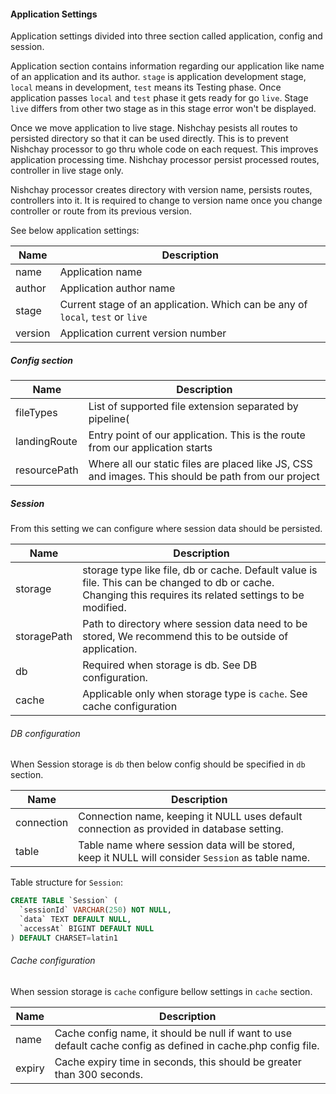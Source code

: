 #### Application Settings

Application settings divided into three section called application, config and session.

Application section contains information regarding our application like name of an application and its author. `stage` is application development stage, `local` means in development, `test` means its Testing phase. Once application passes `local` and `test` phase it gets ready for go `live`.  Stage `live` differs from other two stage as in this stage error won't be displayed.

Once we move application to live stage. Nishchay pesists all routes to persisted directory so that it can be used directly. This is to prevent Nishchay processor to go thru whole code on each request. This improves application processing time. Nishchay processor persist processed routes, controller in live stage only.

Nishchay processor creates directory with version name, persists routes, controllers into it. It is required to change to version name once you change controller or route from its previous version.

See below application settings:

| Name|Description |
| -----|-----|
| name | Application name |
| author | Application author name |
| stage |Current stage of an application. Which can be any of `local`, `test` or `live` |
| version | Application current version number |


##### Config section

| Name|Description |
| -----|-----|
| fileTypes| List of supported file extension separated by pipeline(|). If we remove php from this list, our application won't support php files too. So please do not remove php from this list.|
| landingRoute | Entry point of our application. This is the route from our application starts |
| resourcePath | Where all our static files are placed like JS, CSS and images. This should be path from our project |

##### Session

From this setting we can configure where session data should be persisted.

| Name|Description |
| -----|-----|
| storage| storage type like file, db or cache. Default value is file. This can be changed to db or cache. Changing this requires its related settings to be modified.|
| storagePath | Path to directory where session data need to be stored, We recommend this to be outside of application. |
| db | Required when storage is db. See DB configuration. |
| cache | Applicable only when storage type is `cache`. See cache configuration |


###### DB configuration

When Session storage is `db` then below config should be specified in `db` section.

| Name | Description |
| -----|-----|
| connection | Connection name, keeping it NULL uses default connection as provided in database setting. |
| table | Table name where session data will be stored, keep it NULL will consider `Session` as table name. |

Table structure for `Session`:

```sql
CREATE TABLE `Session` (
  `sessionId` VARCHAR(250) NOT NULL,
  `data` TEXT DEFAULT NULL,
  `accessAt` BIGINT DEFAULT NULL
) DEFAULT CHARSET=latin1
```

###### Cache configuration

When session storage is `cache` configure bellow settings in `cache` section.

| Name | Description |
| -----|-----|
| name |  Cache config name, it should be null if want to use default cache config as defined in cache.php config file. |
| expiry | Cache expiry time in seconds, this should be greater than 300 seconds. |